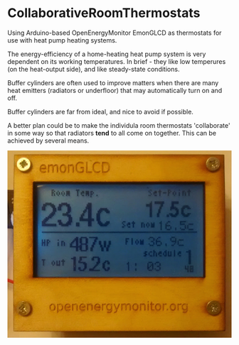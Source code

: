 CollaborativeRoomThermostats
============================

Using Arduino-based OpenEnergyMonitor EmonGLCD as thermostats for use with heat pump heating systems.

The energy-efficiency of a home-heating heat pump system is very dependent on its working temperatures. In brief - they like low temperures (on the heat-output side), and like steady-state conditions.

Buffer cylinders are often used to improve matters when there are many heat emitters (radiators or underfloor) that may automatically turn on and off.

Buffer cylinders are far from ideal, and nice to avoid if possible.

A better plan could be to make the individula room thermostats 'collaborate' in some way so that radiators **tend** to all come on together. This can be achieved by several means.

![Thermostat](files/generic_room_thermostat.jpg)
